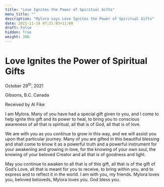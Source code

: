 ```yaml
---
title: "Love Ignites the Power of Spiritual Gifts"
menu_title: ""
description: "Mylora says Love Ignites the Power of Spiritual Gifts"
date: 2021-11-14 07:21:03+11:00
draft: False
hidden: True
weight: 386
---
```

# Love Ignites the Power of Spiritual Gifts

October 29<sup>th</sup>, 2021

Gibsons, B.C. Canada

Received by Al Fike


I am Mylora. Many of you have had a special gift given to you, and I come to help ignite this gift and its power to heal, to bring you to conscious awareness of all that is spiritual, all that is of God, all that is of love. 

We are with you as you continue to grow in this way, and we will assist you upon that particular journey. Many of you are gifted in this beautiful blessing and shall come to know it as a powerful truth and a powerful instrument for your awakening and growing in love, for the knowing of your own soul, the knowing of your beloved Creator and all that is of goodness and light. 

May you continue to awaken to all that is of this gift, all that is of the gift of God’s Love, all that is meant for you to receive, to bring within you, and to express and to reflect it in the world. I am with you, my friends. Mylora loves you, beloved beloveds, Mylora loves you. God bless you.